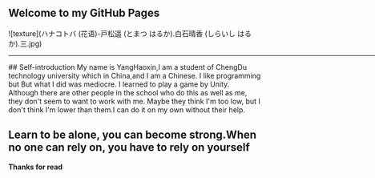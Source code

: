 ## Welcome to my GitHub Pages
![texture](ハナコトバ (花语)-戸松遥 (とまつ はるか).白石晴香 (しらいし はるか).三.jpg)
<HR align=center width=900 color=#987cb9 SIZE=1>
## Self-introduction
My name is YangHaoxin,I am a student of ChengDu technology university which in China,and I am a Chinese.
I like programming but But what I did was mediocre.
I learned to play a game by Unity.
Although there are other people in the school who do this as well as me, they don't seem to want to work with me. 
Maybe they think I'm too low, but I don't think I'm lower than them.I can do it on my own without their help.

## Learn to be alone, you can become strong.When no one can rely on, you have to rely on yourself
<b>
    Thanks for read
</b>
